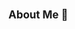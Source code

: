## About Me 👋

<!--
**godotar/godotar** is a ✨ _special_ ✨ repository because its `README.md` (this file) appears on your GitHub profile.


Hi! I’m a frontend developer who loves building web experiences that feel smooth, intuitive, and meaningful—mostly using React.js. For me, frontend isn’t just about code, it’s about creating interfaces that people enjoy using and that actually make their lives a little easier.

I spend most of my time turning ideas and designs into responsive, accessible, and reliable products. I like the challenge of making things look good and work well on any screen. I also enjoy working with teams—designers, backend devs, product folks—and being part of the process from idea to launch.

What got me into frontend development was a mix of curiosity and a desire to build things people interact with directly. I’m always learning, experimenting, and trying to understand how users think and feel. Outside of coding, I’m someone who pays attention to details, likes asking “why?”, and believes technology should be simple, inclusive, and human.
